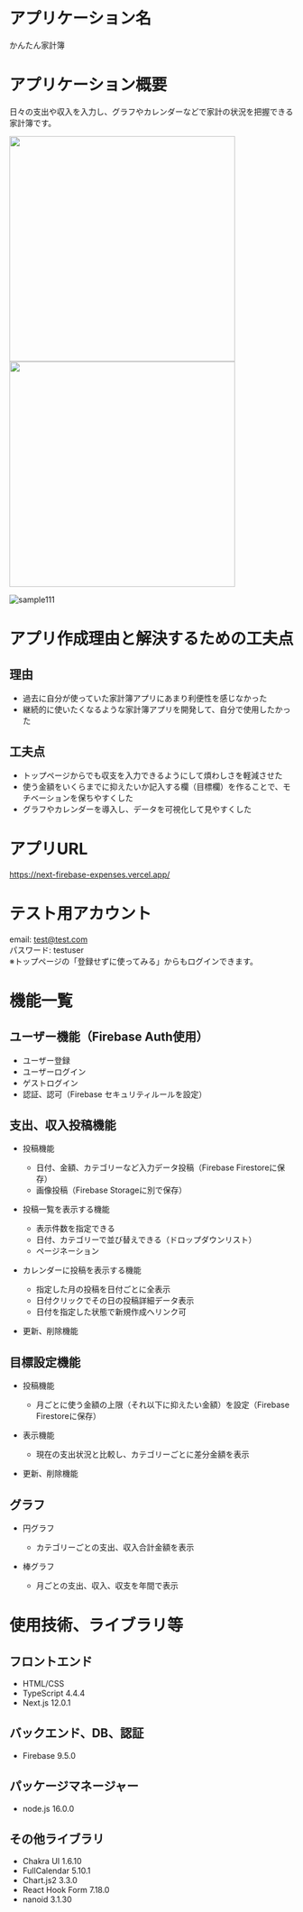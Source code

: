 # アプリケーション名

かんたん家計簿

# アプリケーション概要

日々の支出や収入を入力し、グラフやカレンダーなどで家計の状況を把握できる家計簿です。

<img src="https://user-images.githubusercontent.com/65108885/149640735-39b66a7d-372d-4ed2-88e8-8ea94c25e2d0.png" width="400px"><img src="https://user-images.githubusercontent.com/65108885/149640811-35eca66c-cdd4-4467-8aa9-00ce5243851b.png" width="400px">

![sample111](https://user-images.githubusercontent.com/65108885/149787672-c4a88f14-2fd6-434b-8ddb-cd172e48329f.gif)

# アプリ作成理由と解決するための工夫点

## 理由  
- 過去に自分が使っていた家計簿アプリにあまり利便性を感じなかった
- 継続的に使いたくなるような家計簿アプリを開発して、自分で使用したかった

## 工夫点
- トップページからでも収支を入力できるようにして煩わしさを軽減させた
- 使う金額をいくらまでに抑えたいか記入する欄（目標欄）を作ることで、モチベーションを保ちやすくした
- グラフやカレンダーを導入し、データを可視化して見やすくした

# アプリURL

https://next-firebase-expenses.vercel.app/

# テスト用アカウント

email: test@test.com  
パスワード: testuser  
※トップページの「登録せずに使ってみる」からもログインできます。  
  
# 機能一覧

## ユーザー機能（Firebase Auth使用）

- ユーザー登録
- ユーザーログイン
- ゲストログイン
- 認証、認可（Firebase セキュリティルールを設定）

## 支出、収入投稿機能

- 投稿機能
  - 日付、金額、カテゴリーなど入力データ投稿（Firebase Firestoreに保存）
  - 画像投稿（Firebase Storageに別で保存）

- 投稿一覧を表示する機能
  - 表示件数を指定できる
  - 日付、カテゴリーで並び替えできる（ドロップダウンリスト）
  - ページネーション

- カレンダーに投稿を表示する機能
  - 指定した月の投稿を日付ごとに全表示
  - 日付クリックでその日の投稿詳細データ表示
  - 日付を指定した状態で新規作成へリンク可

- 更新、削除機能

## 目標設定機能

- 投稿機能
  - 月ごとに使う金額の上限（それ以下に抑えたい金額）を設定（Firebase Firestoreに保存）

- 表示機能
  - 現在の支出状況と比較し、カテゴリーごとに差分金額を表示
  
- 更新、削除機能

## グラフ

- 円グラフ
  - カテゴリーごとの支出、収入合計金額を表示

- 棒グラフ
  - 月ごとの支出、収入、収支を年間で表示 

# 使用技術、ライブラリ等

## フロントエンド

- HTML/CSS
- TypeScript 4.4.4
- Next.js 12.0.1

## バックエンド、DB、認証

- Firebase 9.5.0

## パッケージマネージャー

- node.js 16.0.0

## その他ライブラリ

- Chakra UI 1.6.10
- FullCalendar 5.10.1
- Chart.js2 3.3.0 
- React Hook Form 7.18.0
- nanoid 3.1.30




